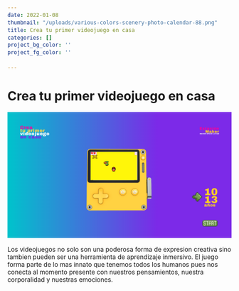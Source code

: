 ```yaml
---
date: 2022-01-08
thumbnail: "/uploads/various-colors-scenery-photo-calendar-88.png"
title: Crea tu primer videojuego en casa
categories: []
project_bg_color: ''
project_fg_color: ''

---
```

# Crea tu primer videojuego en casa

![](/uploads/various-colors-scenery-photo-calendar-8.png)

Los videojuegos no solo son una poderosa forma de expresion creativa sino tambien pueden ser una herramienta de aprendizaje inmersivo. El juego forma parte de lo mas innato que tenemos todos los humanos pues nos conecta al momento presente con nuestros pensamientos, nuestra corporalidad y nuestras emociones.